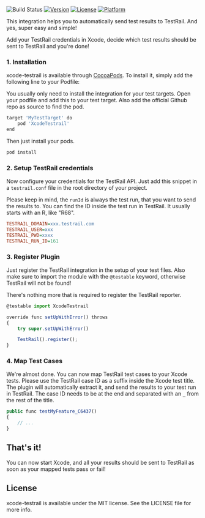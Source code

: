 

![Build Status](https://github.com/boxblinkracer/xcode-testrail/actions/workflows/ci_pipe.yml/badge.svg)
[![Version](https://img.shields.io/cocoapods/v/XcodeTestrail.svg?style=flat)](https://cocoapods.org/pods/xcode-testrail)
[![License](https://img.shields.io/cocoapods/l/XcodeTestrail.svg?style=flat)](https://cocoapods.org/pods/xcode-testrail)
[![Platform](https://img.shields.io/cocoapods/p/XcodeTestrail.svg?style=flat)](https://cocoapods.org/pods/xcode-testrail)

This integration helps you to automatically send test results to TestRail. And yes, super easy and simple!

Add your TestRail credentials in Xcode, decide which test results should be sent to TestRail and you're done!


### 1. Installation

xcode-testrail is available through [CocoaPods](https://cocoapods.org). To install
it, simply add the following line to your Podfile:

You usually only need to install the integration for your test targets.
Open your podfile and add this to your test target.
Also add the official Github repo as source to find the pod.

```bash 
target 'MyTestTarget' do
    pod 'XcodeTestrail'
end
```

Then just install your pods.

```bash 
pod install
```



### 2. Setup TestRail credentials

Now configure your credentials for the TestRail API.
Just add this snippet in a `testrail.conf` file in the root directory of your project.

Please keep in mind, the `runId` is always the test run, that you want to send the results to.
You can find the ID inside the test run in TestRail. It usually starts with an R, like "R68".

```ini 
TESTRAIL_DOMAIN=xxx.testrail.com
TESTRAIL_USER=xxx
TESTRAIL_PWD=xxxx
TESTRAIL_RUN_ID=161
```



### 3. Register Plugin

Just register the TestRail integration in the setup of your test files.
Also make sure to import the module with the `@testable` keyword, otherwise TestRail will not be found!

There's nothing more that is required to register the TestRail reporter.

```javascript 
@testable import XcodeTestrail

override func setUpWithError() throws
{
    try super.setUpWithError()

    TestRail().register();
}
```


### 4. Map Test Cases

We're almost done.
You can now map TestRail test cases to your Xcode tests.
Please use the TestRail case ID as a suffix inside the Xcode test title.
The plugin will automatically extract it, and send the results to your test run in TestRail.
The case ID needs to be at the end and separated with an `_` from the rest of the title.

```javascript 
public func testMyFeature_C6437()
{
    // ...
}
```

## That's it!

You can now start Xcode, and all your results should be sent to TestRail as soon as your mapped tests pass or fail!

## License

xcode-testrail is available under the MIT license. See the LICENSE file for more info.
